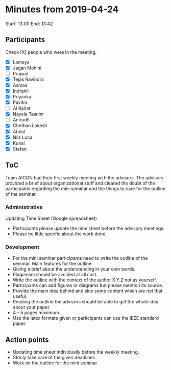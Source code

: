 # Minutes from 2019-04-24

Start: 13:00
End: 13:42

## Participants

Check [X] people who were in the meeting.

- [X] Lameya
- [X] Jagan Mohini
- [ ] Prajwal
- [X] Tejas Ravindra
- [X] Asmaa
- [X] Indranil
- [X] Priyanka
- [X] Pavitra
- [ ] Al Rahat
- [X] Nayela Tasnim
- [ ] Anirudh
- [X] Chethan Lokesh
- [X] Abdul
- [X] Nils Luca
- [X] Kunal
- [X] Stefan

## ToC

Team AICON had their first weekly meeting with the advisors. The advisors provided a brief about organizational stuff and cleared the doubt of the participants regarding the mini seminar and the things to care for the outline of the seminar.

### Administrative

Updating Time Sheet (Google spreadsheet)
- Participants please update the time sheet before the advisory meetings.
- Please be little specfic about the work done. 

### Development

- For the mini seminar participants need to write the outline of the seminar. Main features for the outline 
- Giving a brief about the understanding in your own words.
- Plagiarism should be avoided at all cost.
- Write the outline with the context of the author X.Y.Z not as yourself.
- Participants can add figures or diagrams but please mention its source.
- Provide the main idea behind and skip some content which are not that useful.
- Reading the outline the advisors should be able to get the whole idea about your paper.
- 4 - 5 pages maximum.
- Use the latex formate given or participants can use the IEEE standard paper.

## Action points
- Updating time sheet individually before the weekly meeting. 
- Stricly take care of the given deadlines
- Work on the outline for the mini seminar
